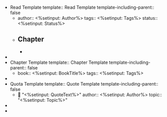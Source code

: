 - Read Template
  template:: Read Template
  template-including-parent:: false
	- author:: <%setinput: Author%>
	  tags:: <%setinput: Tags%>
	  status:: <%setinput: Status%>
	- ## Chapter
		-
-
- Chapter Template
  template:: Chapter Template
  template-including-parent:: false
	- book:: <%setinput: BookTitle%>
	  tags:: <%setinput: Tags%>
-
- Quota Template
  template:: Quote Template
  template-including-parent:: false
	- 💬 "<%setinput: QuoteText%>"
	  author:: <%setinput: Author%>
	  topic:: "<%setinput: Topic%>"
-
-